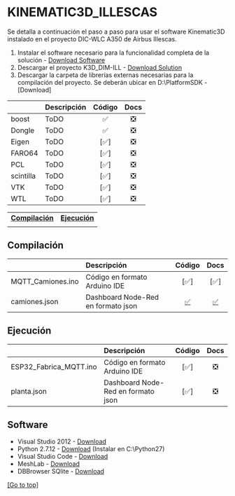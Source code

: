 # KINEMATIC3D_ILLESCAS
Se detalla a continuación el paso a paso para usar el software Kinematic3D instalado en el proyecto DIC-WLC A350 de Airbus Illescas.
1. Instalar el software necesario para la funcionalidad completa de la solución - [Download Software](#Software)
2. Descargar el proyecto K3D_DIM-ILL - [Download Solution](https://dev.azure.com/AritexSoftware/_git/K3D_DIM-ILL)
3. Descargar la carpeta de librerías externas necesarias para la compilación del proyecto. Se deberán ubicar en D:\PlatformSDK - [Download] 

| | Descripción | Código | Docs |
|-|:------------|:----:|:----:|
|boost | ToDO |:white_check_mark:|:negative_squared_cross_mark:|
|Dongle| ToDO |:white_check_mark:|:negative_squared_cross_mark:|
|Eigen| ToDO |[:white_check_mark:]|:negative_squared_cross_mark:|
|FARO64| ToDO |[:white_check_mark:]|:negative_squared_cross_mark:|
|PCL| ToDO |[:white_check_mark:]|:negative_squared_cross_mark:|
|scintilla| ToDO |[:white_check_mark:]|:negative_squared_cross_mark:|
|VTK| ToDO |[:white_check_mark:]|:negative_squared_cross_mark:|
|WTL| ToDO |[:white_check_mark:]|:negative_squared_cross_mark:|


| | |
|-|-|
|[**Compilación**](#compilación) |[**Ejecución**](#ejecución) |
| | |

## Compilación
| | Descripción | Código | Docs |
|-|:------------|:----:|:----:|
|MQTT_Camiones.ino | Código en formato Arduino IDE |[:white_check_mark:]|[:white_check_mark:]|
|camiones.json| Dashboard Node-Red en formato json |[:white_check_mark:](/Camiones/camiones.json)|[:white_check_mark:](/Camiones/README.md)|

## Ejecución
| | Descripción | Código | Docs |
|-|:------------|:----:|:----:|
|ESP32_Fabrica_MQTT.ino | Código en formato Arduino IDE |[:white_check_mark:]|:negative_squared_cross_mark:|
|planta.json| Dashboard Node-Red en formato json |[:white_check_mark:]|:negative_squared_cross_mark:|


## Software
- Visual Studio 2012 - [Download](https://visualstudio.microsoft.com/es/vs/older-downloads/)
- Python 2.7.12 - [Download](https://www.python.org/downloads/release/python-2712/) (Instalar en C:\Python27)
- Visual Studio Code - [Download](https://code.visualstudio.com/)
- MeshLab - [Download](https://www.meshlab.net/#download)
- DBBrowser SQlite - [Download](https://sqlitebrowser.org/dl/)

[[Go to top]](#KINEMATIC3D_ILLESCAS)
